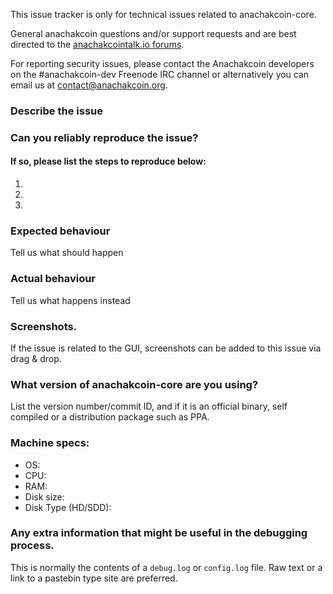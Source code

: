 <!--- Remove sections that do not apply -->

This issue tracker is only for technical issues related to anachakcoin-core.

General anachakcoin questions and/or support requests and are best directed to the [anachakcointalk.io forums](https://anachakcointalk.io/).

For reporting security issues, please contact the Anachakcoin developers on the #anachakcoin-dev Freenode IRC channel or alternatively you can email us at contact@anachakcoin.org.

### Describe the issue

### Can you reliably reproduce the issue?
#### If so, please list the steps to reproduce below:
1.
2.
3.

### Expected behaviour
Tell us what should happen

### Actual behaviour
Tell us what happens instead

### Screenshots.
If the issue is related to the GUI, screenshots can be added to this issue via drag & drop.

### What version of anachakcoin-core are you using?
List the version number/commit ID, and if it is an official binary, self compiled or a distribution package such as PPA.

### Machine specs:
- OS:
- CPU:
- RAM:
- Disk size:
- Disk Type (HD/SDD):

### Any extra information that might be useful in the debugging process.
This is normally the contents of a `debug.log` or `config.log` file. Raw text or a link to a pastebin type site are preferred.
